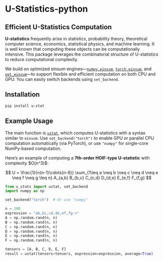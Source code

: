 # U-Statistics-python

## Efficient U-Statistics Computation

**U-statistics** frequently arise in statistics, probability theory, theoretical computer science, economics, statistical physics, and machine learning. It is well known that computing these objects can be computationally intensive. This package leverages the combinatorial structure of U-statistics to reduce computational complexity.

We build on optimized einsum engines—[`numpy.einsum`](https://numpy.org/doc/stable/reference/generated/numpy.einsum.html), [`torch.einsum`](https://pytorch.org/docs/stable/generated/torch.einsum.html), and [`opt_einsum`](https://optimized-einsum.readthedocs.io/en/stable/)—to support flexible and efficient computation on both CPU and GPU. You can easily switch backends using `set_backend`.

## Installation

```bash
pip install u-stat
```

## Example Usage

The main function is [`ustat`](https://github.com/Amedar-Asterisk/U-Statistics-python/blob/main/src/u_stats/__init__.py#L92-L131), which computes U-statistics with a syntax similar to `einsum`.
Use `set_backend("torch")` to enable GPU or parallel CPU computation automatically (via PyTorch), or use `"numpy"` for single-core NumPy-based computation.

Here’s an example of computing a **7th-order HOIF-type U-statistic** with complexity \$O(n^3)\$:

$$
U = \frac{1}{n(n-1)\cdots(n-6)} \sum_{1\leq a \neq b \neq c \neq d \neq e \neq f \neq g \leq n} A_{a,b} B_{b,c} C_{c,d} D_{d,e} E_{e,f} F_{f,g}
$$

```python
from u_stats import ustat, set_backend
import numpy as np

set_backend("torch")  # Or use "numpy"

n = 100
expression = "ab,bc,cd,de,ef,fg->"
A = np.random.rand(n, n)
B = np.random.rand(n, n)
C = np.random.rand(n, n)
D = np.random.rand(n, n)
E = np.random.rand(n, n)
F = np.random.rand(n, n)

tensors = [A, B, C, D, E, F]
result = ustat(tensors=tensors, expression=expression, average=True)
```
